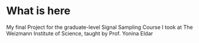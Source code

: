 # What is here 

My final Project for the graduate-level Signal Sampling Course I took at The Weizmann Institute of Science, taught by Prof. Yonina Eldar
